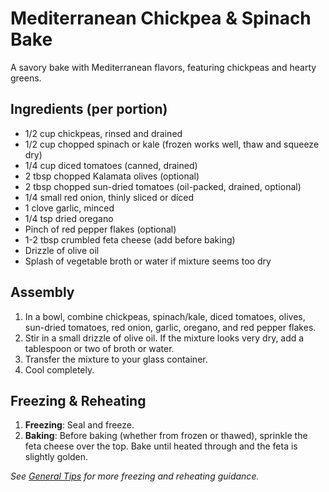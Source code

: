 # Mediterranean Chickpea & Spinach Bake

A savory bake with Mediterranean flavors, featuring chickpeas and hearty greens.

## Ingredients (per portion)

- 1/2 cup chickpeas, rinsed and drained
- 1/2 cup chopped spinach or kale (frozen works well, thaw and squeeze dry)
- 1/4 cup diced tomatoes (canned, drained)
- 2 tbsp chopped Kalamata olives (optional)
- 2 tbsp chopped sun-dried tomatoes (oil-packed, drained, optional)
- 1/4 small red onion, thinly sliced or diced
- 1 clove garlic, minced
- 1/4 tsp dried oregano
- Pinch of red pepper flakes (optional)
- 1-2 tbsp crumbled feta cheese (add before baking)
- Drizzle of olive oil
- Splash of vegetable broth or water if mixture seems too dry

## Assembly

1. In a bowl, combine chickpeas, spinach/kale, diced tomatoes, olives, sun-dried tomatoes, red onion, garlic, oregano, and red pepper flakes.
2. Stir in a small drizzle of olive oil. If the mixture looks very dry, add a tablespoon or two of broth or water.
3. Transfer the mixture to your glass container.
4. Cool completely.

## Freezing & Reheating

1. **Freezing**: Seal and freeze.
2. **Baking**: Before baking (whether from frozen or thawed), sprinkle the feta cheese over the top. Bake until heated through and the feta is slightly golden.

*See [General Tips](general-tips.md) for more freezing and reheating guidance.*